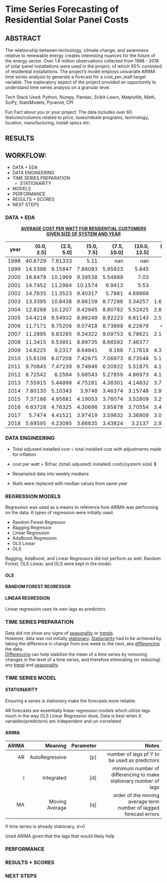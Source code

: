 # Time Series Forecasting of Residential Solar Panel Costs 

## ABSTRACT

The relationship between technology, climate change, and awareness relative to renewable energy creates interesting nuances for the future of the energy sector. Over 1.6 million observations collected from 1998 - 2018 of solar panel installations were used in the project, of which 95% consisted of residential installations. The project’s model employs univariate ARIMA time series analysis to generate a forecast for a cost_per_watt target variable. The exploratory aspect of the project provided an opportunity to understand time series analysis on a granular level.  

Tech Stack Used: 
Python, Numpy, Pandas, Scikit-Learn, Matplotlib, Math, SciPy, StatsModels, Pyramid,  CPI

 
Fun Fact about you or your project:
The data includes over 60 features/columns related to price, taxes/rebate programs, technology, location, manufacturing, install specs etc.

## RESULTS

## WORKFLOW:
- DATA + EDA
- DATA ENGINEERING
- TIME SERIES PREPARATION
  - STATIONARITY
- MODELS
- PERFORMANCE
- RESULTS + SCORES
- NEXT STEPS



### DATA + EDA


<center> <b><u>AVERAGE COST PER WATT FOR RESIDENTIAL CUSTOMERS <br> GIVEN SIZE OF SYSTEM AND YEAR</u></b></center>

|   year |   (0.0, 2.5] |   (2.5, 5.0] |   (5.0, 7.5] |   (7.5, 10.0] |   (10.0, 12.5] |   (12.5, 17.5] |   (17.5, 42.5] |   (42.5, 18000.0] |
|-------:|-------------:|-------------:|-------------:|--------------:|---------------:|---------------:|---------------:|------------------:|
|   1998 |     40.6729  |      7.61333 |      5.11    |     nan       |      nan       |      nan       |      nan       |        nan        |
|   1999 |     14.5398  |      9.15847 |      7.86083 |       5.95923 |        5.845   |        5.2     |      nan       |        nan        |
|   2000 |     16.6478  |     10.1969  |      9.39538 |       5.54889 |        7.03    |      nan       |      nan       |        nan        |
|   2001 |     14.7452  |     11.2984  |     10.1574  |       6.9413  |        5.53    |        1.94    |        1.45    |        nan        |
|   2002 |     14.7635  |     11.3523  |      9.40317 |       5.7861  |        4.69968 |        5.67    |        1.17    |        nan        |
|   2003 |     13.3395  |     10.8438  |      9.86159 |       8.77286 |        3.34257 |        1.65444 |        1.22    |        nan        |
|   2004 |     12.8288  |     10.1207  |      9.42945 |       8.80782 |        5.52425 |        2.81833 |        1.06857 |          0.3925   |
|   2005 |     14.4218  |      9.54932 |      8.86249 |       8.92223 |        6.61143 |        2.55059 |        1.23909 |        nan        |
|   2006 |     11.7171  |      9.75206 |      9.07418 |       8.73899 |        6.22678 |        4.573   |        1.37273 |          0.29     |
|   2007 |     11.2895  |      9.83285 |      9.34322 |       9.09753 |        6.78621 |        2.11622 |        1.05231 |          0.318889 |
|   2008 |     11.3415  |      9.53851 |      8.99735 |       8.66592 |        7.46377 |        2.34    |        1.2388  |          0.37     |
|   2009 |     14.6225  |      9.2317  |      8.64841 |       8.166   |        7.17618 |        4.32281 |        1.40699 |          0.295    |
|   2010 |     15.6106  |      8.07208 |      7.42675 |       7.06973 |        6.73548 |        5.13536 |        1.4858  |          0.297647 |
|   2011 |      9.70845 |      7.47239 |      6.74946 |       6.20922 |        5.51875 |        4.10329 |        1.63742 |          0.285965 |
|   2012 |      8.72542 |      6.2594  |      5.68543 |       5.27859 |        4.86973 |        4.14255 |        1.6635  |          0.328537 |
|   2013 |      7.55915 |      5.44898 |      4.75281 |       4.38301 |        4.14832 |        3.78718 |        1.7666  |          0.224524 |
|   2014 |      7.80135 |      5.10343 |      3.9748  |       3.46374 |        3.15748 |        2.97587 |        1.69372 |          0.278475 |
|   2015 |      7.37186 |      4.95681 |      4.19053 |       3.76074 |        3.52809 |        3.25315 |        2.19498 |          0.226508 |
|   2016 |      6.63728 |      4.76325 |      4.30698 |       3.95878 |        3.70554 |        3.40448 |        2.53374 |          0.339263 |
|   2017 |      5.7474  |      4.41521 |      3.97419 |       3.59832 |        3.36909 |        3.06048 |        2.51272 |          0.474576 |
|   2018 |      5.69595 |      4.23095 |      3.86835 |       3.43824 |        3.2137  |        2.94957 |        2.42031 |          0.47925  |


### DATA ENGINEERING


- Total adjusted installed  cost = 
total installed cost with adjustments made for inflation
   
- cost per watt =  $\frac {total\ adjusted\ installed\ cost}{system\ size} $
  
- Resampled data into weekly medians
  
- Nulls were replaced with median values from same year
  
  
  
### REGRESSION MODELS

Regression was used as a means to reference how ARIMA was performing on the data. 6 types of regression were initially used:
- Random Forest Regressor
- Bagging Regressor
- Linear Regression
- AdaBoost Regression 
- OLS Linear 
- OLS 

Bagging, AdaBoost, and Linear Regressors did not perform as well. Random Forest, OLS Linear, and OLS were kept in the model. 

  #### OLS
  #### RANDOM FOREST REGRESSOR
  #### LINEAR REGRESSION 
Linear regression uses its own lags as predictors
  
### TIME SERIES PREPARATION

Data did not show any signs of <u>seasonality</u> or <u>trends</u>. <br>
However, data was not initially <u>stationary</u>. 
<u>Stationarity</u> had to be achieved by taking the difference in change from one week to the next, aka <u>differencing</u> the data. <br> 
<u>Differencing</u> can help stabilize the mean of a time series by removing changes in the level of a time series, and therefore eliminating (or reducing) any <u>trend</u> and <u>seasonality</u>.

### TIME SERIES MODEL
 #### STATIONARITY
Ensuring a series is stationary make the forecasts more reliable.
     
AR forecasts are essentially linear regression models which utilize lags much in the way OLS Linear Regression does. Data is best when X variables(predictors) are independent and un-correlated
 
 #### ARIMA<br> 

|  ARIMA |     Meaning     |    Parameter   |   Notes     |
|-------:|----------------:|---------------:|---------------:|
|   AR |      AutoRegressive  |      [p]| number of lags pf Y to be used as predictors|
|   I |      Integrated  |      [d]| minimum number of differencing to make stationary number of lags|
|   MA |      Moving Average  |      [q] | order of the moving average term <br> number of lagged forecast errors |
 
 If time series is already stationary, d=0
 
 Used ARIMA given that the lags that would likely help 


### PERFORMANCE


### RESULTS + SCORES


### NEXT STEPS
